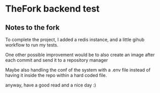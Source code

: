 # TheFork backend test
## Notes to the fork

To complete the project, I added a redis instance, and a little gihub workflow to run my tests.


One other possible improvement would be to also create an image after each commit and send it to a repository manager


Maybe also handling the conf of the system with a .env file instead of having it inside the repo within a hard coded file.


anyway, have a good read and a nice day :)
